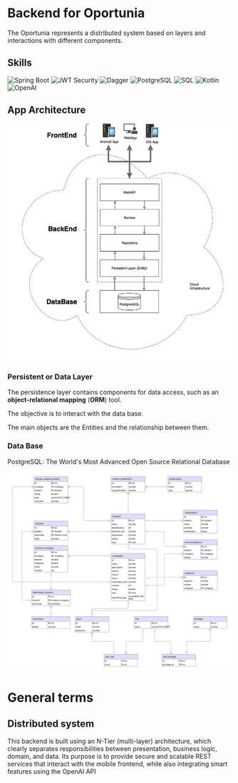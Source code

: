 # Backend for Oportunia
The Oportunia represents a distributed system based on layers and interactions with different components.

## Skills 
![Spring Boot](https://img.shields.io/badge/Spring%20Boot-6DB33F?style=for-the-badge&logo=spring-boot&logoColor=white)
![JWT Security](https://img.shields.io/badge/Security-JWT-000000?style=for-the-badge&logo=jsonwebtokens&logoColor=white)
![Dagger](https://img.shields.io/badge/DI-Dagger-FF4081?style=for-the-badge&logo=dagger&logoColor=white)
![PostgreSQL](https://img.shields.io/badge/Database-PostgreSQL-336791?style=for-the-badge&logo=postgresql&logoColor=white)
![SQL](https://img.shields.io/badge/Language-SQL-4479A1?style=for-the-badge&logo=sqlite&logoColor=white)
![Kotlin](https://img.shields.io/badge/Kotlin-0095D5?style=for-the-badge&logo=kotlin&logoColor=white)
![OpenAI](https://img.shields.io/badge/API-OpenAI-412991?style=for-the-badge&logo=openai&logoColor=white)



## App Architecture

![OportuniaApp_System](diagrams/TaskApp_System.png)


### Persistent or Data Layer

The persistence layer contains components for data access, such as an **object-relational mapping** (**ORM**) tool.

The objective is to interact with the data base.

The main objects are the Entities and the relationship between them.

### Data Base

PostgreSQL: The World's Most Advanced Open Source Relational Database

![taskapp-er](diagrams/ER.png)

# General terms

## Distributed system

This backend is built using an N-Tier (multi-layer) architecture, which clearly separates
responsibilities between presentation, business logic, domain, and data. Its purpose is to
provide secure and scalable REST services that interact with the mobile frontend, while also
integrating smart features using the OpenAI API
